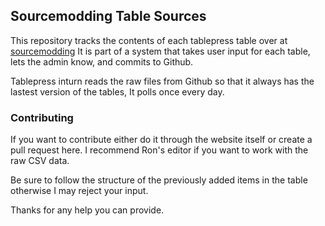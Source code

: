 ## Sourcemodding Table Sources

This repository tracks the contents of each tablepress table over at [sourcemodding](http://www.sourcemodding.com)
It is part of a system that takes user input for each table, lets the admin know, and commits to Github.

Tablepress inturn reads the raw files from Github so that it always has the lastest version of the tables, It polls once every day.

### Contributing

If you want to contribute either do it through the website itself or create a pull request here.
I recommend Ron's editor if you want to work with the raw CSV data.

Be sure to follow the structure of the previously added items in the table otherwise I may reject your input.

Thanks for any help you can provide. 

